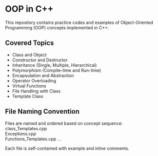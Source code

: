 # OOP in C++

This repository contains practice codes and examples of Object-Oriented Programming (OOP) concepts implemented in C++.

## Covered Topics

- Class and Object
- Constructor and Destructor
- Inheritance (Single, Multiple, Hierarchical)
- Polymorphism (Compile-time and Run-time)
- Encapsulation and Abstraction
- Operator Overloading
- Virtual Functions
- File Handling with Class
- Template Class

## File Naming Convention

Files are named and ordered based on concept sequence:<br>
class_Templates.cpp <br>
Exceptions.cpp <br>
Functions_Templates.cpp
...

Each file is self-contained with example and inline comments.
